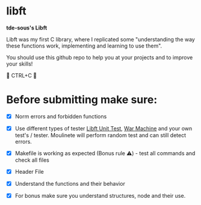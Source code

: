 # libft
**tde-sous's Libft**

Libft was my first C library, where I replicated some "understanding the way these functions work, implementing and learning to use them".

You should use this github repo to help you at your projects and to improve your skills! 

🚫 CTRL+C 🚫 

 
 
 Before submitting make sure:
 =============

- [x] Norm errors and forbidden functions

- [x] Use different types of tester [Libft Unit Test](https://github.com/alelievr/libft-unit-test),   [War Machine](https://github.com/topics/libft-war-machine) and your own test's / tester. Moulinete will perform random test and can still detect errors. 

- [x] Makefile is working as expected (Bonus rule ⚠️) - test all commands and check all files

- [x] Header File 

- [x] Understand the functions and their behavior 

- [x] For bonus make sure you understand structures, node and their use. 

